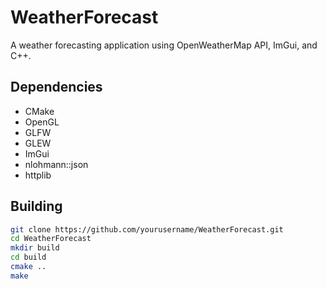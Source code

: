 # WeatherForecast

A weather forecasting application using OpenWeatherMap API, ImGui, and C++.

## Dependencies

- CMake
- OpenGL
- GLFW
- GLEW
- ImGui
- nlohmann::json
- httplib

## Building

```bash
git clone https://github.com/yourusername/WeatherForecast.git
cd WeatherForecast
mkdir build
cd build
cmake ..
make
